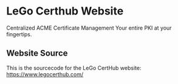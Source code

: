 # LeGo Certhub Website
Centralized ACME Certificate Management
Your entire PKI at your fingertips.

## Website Source
This is the sourcecode for the LeGo CertHub website:
https://www.legocerthub.com/
